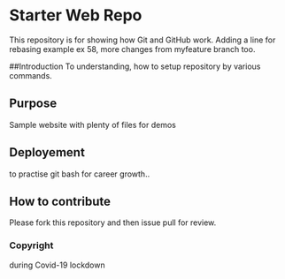 # Starter Web Repo

This repository is for showing how Git and GitHub work.
Adding a line for rebasing example ex 58, more changes from myfeature branch too.

##Introduction
To understanding, how to setup repository by various commands.

## Purpose

Sample website with plenty of files for demos

## Deployement
to practise git bash for career growth..

## How to contribute

Please fork this repository and then issue pull for review.

### Copyright
during Covid-19 lockdown